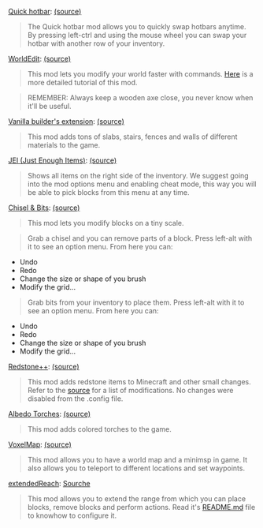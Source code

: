 [Quick hotbar](https://github.com/SPYR0999/A3R0CR4FT/blob/main/mods/Quick-Hotbar-Mod-1.12.2.jar):
[(source)](http://www.9minecraft.net/quick-hotbar-mod/)

>The Quick hotbar mod allows you to quickly swap hotbars anytime.
By pressing left-ctrl and using the mouse wheel you can swap your hotbar with another row of your inventory.


[WorldEdit](https://github.com/SPYR0999/A3R0CR4FT/blob/main/mods/worldedit-forge-mc1.12.2-6.1.10-dist.jar):
[(source)](https://www.curseforge.com/minecraft/mc-mods/worldedit)

>This mod lets you modify your world faster with commands.
[Here](https://github.com/SPYR0999/A3R0CR4FT/blob/main/mods/WorldEditTutoial.md) is a more detailed tutorial of this mod.

>REMEMBER: Always keep a wooden axe close, you never know when it'll be useful.


[Vanilla builder's extension](https://github.com/SPYR0999/A3R0CR4FT/blob/main/mods/Vanilla%2BBuilders%2BExtension-1.12.2-1.0.9.jar):
[(source)](https://www.curseforge.com/minecraft/mc-mods/vanilla-builders-extension)

>This mod adds tons of slabs, stairs, fences and walls of different materials to the game.


[JEI (Just Enough Items)](https://github.com/SPYR0999/A3R0CR4FT/blob/main/mods/jei_1.12.2-4.16.1.302.jar):
[(source)](https://www.curseforge.com/minecraft/mc-mods/jei)

>Shows all items on the right side of the inventory.
We suggest going into the mod options menu and enabling cheat mode, this way you will be able to pick blocks from this menu at any time.


[Chisel & Bits](https://github.com/SPYR0999/A3R0CR4FT/blob/main/mods/chiselsandbits-14.33.jar):
[(source)](https://www.curseforge.com/minecraft/mc-mods/chisels-bits)

>This mod lets you modify blocks on a tiny scale.

>Grab a chisel and you can remove parts of a block.
Press left-alt with it to see an option menu. From here you can:
- Undo
- Redo
- Change the size or shape of you brush
- Modify the grid...

>Grab bits from your inventory to place them.
Press left-alt with it to see an option menu. From here you can:
- Undo
- Redo
- Change the size or shape of you brush
- Modify the grid...


[Redstone++](https://github.com/SPYR0999/A3R0CR4FT/blob/main/mods/Redstone%2B%2B%2Bver1.3e.jar):
[(source)](https://www.curseforge.com/minecraft/mc-mods/redstoneplusplus)

>This mod adds redstone items to Minecraft and other small changes.
Refer to the [source](https://www.curseforge.com/minecraft/mc-mods/redstoneplusplus) for a list of modifications.
No changes were disabled from the .config file.

[Albedo Torches](https://github.com/SPYR0999/A3R0CR4FT/blob/main/mods/AlbedoTorches-1.1.2.jar):
[(source)](https://www.curseforge.com/minecraft/mc-mods/albedo-torches)

>This mod adds colored torches to the game.

[VoxelMap](https://github.com/SPYR0999/A3R0CR4FT/blob/main/mods/forgemod_VoxelMap-1.9.28_for_1.12.2.jar):
[(source)](https://www.curseforge.com/minecraft/mc-mods/voxelmap)

>This mod allows you to have a world map and a minimsp in game.
It also allows you to teleport to different locations and set waypoints.

[extendedReach](https://github.com/SPYR0999/A3R0CR4FT/blob/main/mods/extendedReach/extendedreach-1.0.1-1.12.2.jar):
[Sourche](https://www.curseforge.com/minecraft/mc-mods/extended-reach)

>This mod allows you to extend the range from which you can place blocks, remove blocks and perform actions. Read it's [README.md](https://github.com/SPYR0999/A3R0CR4FT/blob/main/mods/extendedReach/README.md) file to knowhow to configure it.
